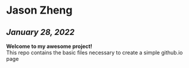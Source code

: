 # Jason Zheng
*January 28, 2022*  
---
**Welcome to my awesome project!**  
This repo contains the basic files necessary to create a simple github.io page
